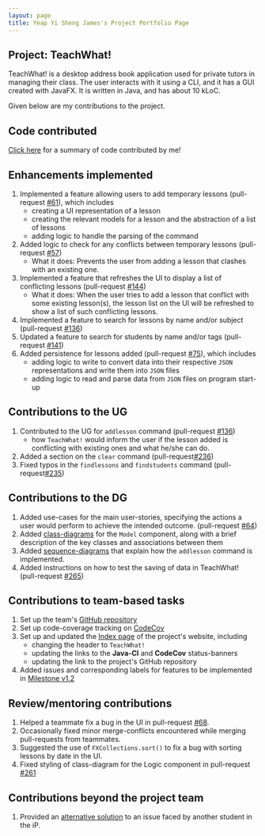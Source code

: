 ```yaml
---
layout: page
title: Yeap Yi Sheng James's Project Portfolio Page
---
```

## Project: TeachWhat!
TeachWhat! is a desktop address book application used for private tutors in managing their class. The user interacts with it using a CLI, and it has a GUI created with JavaFX.  It is written in Java, and has about 10 kLoC.

Given below are my contributions to the project.

## Code contributed
[Click here](https://nus-cs2103-ay2122s2.github.io/tp-dashboard/?search=&sort=totalCommits%20dsc&sortWithin=title&timeframe=commit&mergegroup=&groupSelect=groupByRepos&breakdown=true&checkedFileTypes=docs~functional-code~test-code~other&since=2022-02-18&tabOpen=true&tabType=authorship&zFR=false&tabAuthor=jamesyeap&tabRepo=AY2122S2-CS2103T-W11-3%2Ftp%5Bmaster%5D&authorshipIsMergeGroup=false&authorshipFileTypes=docs~functional-code~test-code&authorshipIsBinaryFileTypeChecked=false) for a summary of code contributed by me!

## Enhancements implemented
1. Implemented a feature allowing users to add temporary lessons (pull-request [#61](https://github.com/AY2122S2-CS2103T-W11-3/tp/pull/61)), which includes
   - creating a UI representation of a lesson
   - creating the relevant models for a lesson and the abstraction of a list of lessons
   - adding logic to handle the parsing of the command
2. Added logic to check for any conflicts between temporary lessons (pull-request [#57](https://github.com/AY2122S2-CS2103T-W11-3/tp/pull/57))
   - What it does: Prevents the user from adding a lesson that clashes with an existing one.
3. Implemented a feature that refreshes the UI to display a list of conflicting lessons (pull-request [#144](https://github.com/AY2122S2-CS2103T-W11-3/tp/pull/144))
   - What it does: When the user tries to add a lesson that conflict with some existing lesson(s), the lesson list on the UI will be refreshed to show a list of such conflicting lessons.
4. Implemented a feature to search for lessons by name and/or subject (pull-request [#136](https://github.com/AY2122S2-CS2103T-W11-3/tp/pull/136))
5. Updated a feature to search for students by name and/or tags (pull-request [#141](https://github.com/AY2122S2-CS2103T-W11-3/tp/pull/141))
6. Added persistence for lessons added (pull-request [#75](https://github.com/AY2122S2-CS2103T-W11-3/tp/pull/75)), which includes
   - adding logic to write to convert data into their respective `JSON` representations and write them into `JSON` files
   - adding logic to read and parse data from `JSON` files on program start-up

## Contributions to the UG
1. Contributed to the UG for `addlesson` command (pull-request [#136](https://github.com/AY2122S2-CS2103T-W11-3/tp/pull/161))
   - how `TeachWhat!` would inform the user if the lesson added is conflicting with existing ones and what he/she can do.
2. Added a section on the `clear` command (pull-request[#236](https://github.com/AY2122S2-CS2103T-W11-3/tp/pull/236))
3. Fixed typos in the `findlessons` and `findstudents` command (pull-request[#235](https://github.com/AY2122S2-CS2103T-W11-3/tp/pull/235))

## Contributions to the DG
1. Added use-cases for the main user-stories, specifying the actions a user would perform to achieve the intended outcome. (pull-request [#64](https://github.com/AY2122S2-CS2103T-W11-3/tp/pull/64))
2. Added [class-diagrams](https://github.com/jamesyeap/tp/blob/master/docs/DeveloperGuide.md#model-component) for the `Model` component, along with a brief description of the key classes and associations between them
3. Added [sequence-diagrams](https://github.com/jamesyeap/tp/blob/master/docs/DeveloperGuide.md#add-temporaryrecurring-lesson) that explain how the `addlesson` command is implemented.
4. Added instructions on how to test the saving of data in TeachWhat! (pull-request [#265](https://github.com/AY2122S2-CS2103T-W11-3/tp/pull/265))

## Contributions to team-based tasks
1. Set up the team's [GitHub repository](https://github.com/orgs/AY2122S2-CS2103T-W11-3/teams/developers)
2. Set up code-coverage tracking on [CodeCov](https://app.codecov.io/gh/AY2122S2-CS2103T-W11-3/tp/)
3. Set up and updated the [Index page](https://ay2122s2-cs2103t-w11-3.github.io/tp/) of the project's website, including
   - changing the header to `TeachWhat!`
   - updating the links to the **Java-CI** and **CodeCov** status-banners
   - updating the link to the project's GitHub repository
4. Added issues and corresponding labels for features to be implemented in [Milestone v1.2](https://github.com/AY2122S2-CS2103T-W11-3/tp/milestone/1)

## Review/mentoring contributions
1. Helped a teammate fix a bug in the UI in pull-request [#68](https://github.com/AY2122S2-CS2103T-W11-3/tp/pull/68/commits/f9a1e313b5c7ff150fc590e5df98ef6c2ff00664).
2. Occasionally fixed minor merge-conflicts encountered while merging pull-requests from teammates.
3. Suggested the use of `FXCollections.sort()` to fix a bug with sorting lessons by date in the UI.
4. Fixed styling of class-diagram for the Logic component in pull-request [#261](https://github.com/AY2122S2-CS2103T-W11-3/tp/pull/261/commits/adb69157d2af6d514c5f6e44355b4059e0506cd6)

## Contributions beyond the project team
1. Provided an [alternative solution](https://github.com/nus-cs2103-AY2122S2/forum/issues/58#issuecomment-1025671937) to an issue faced by another student in the iP.
